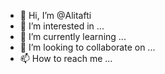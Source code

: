 - 👋 Hi, I’m @Alitafti
- 👀 I’m interested in ...
- 🌱 I’m currently learning ...
- 💞️ I’m looking to collaborate on ...
- 📫 How to reach me ...

<!---
Alitafti/Alitafti is a ✨ special ✨ repository because its `README.md` (this file) appears on your GitHub profile.
You can click the Preview link to take a look at your changes.
--->
